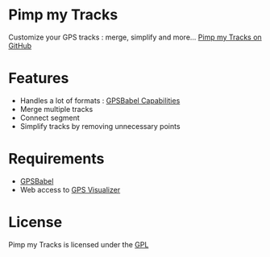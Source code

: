 Pimp my Tracks
==============

Customize your GPS tracks : merge, simplify and more...
[Pimp my Tracks on GitHub](https://github.com/freayd/pimp-my-tracks)

Features
========

* Handles a lot of formats : [GPSBabel Capabilities](http://www.gpsbabel.org/capabilities.html)
* Merge multiple tracks
* Connect segment
* Simplify tracks by removing unnecessary points

Requirements
============

* [GPSBabel](http://www.gpsbabel.org/)
* Web access to [GPS Visualizer](http://www.gpsvisualizer.com/)

License
=======

Pimp my Tracks is licensed under the [GPL](http://www.gnu.org/licenses/gpl.txt)
